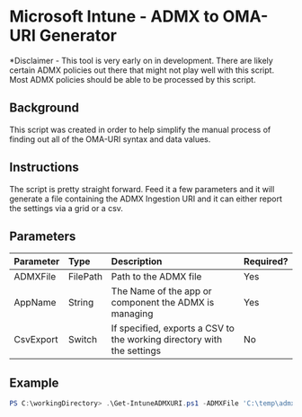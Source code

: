 # Microsoft Intune - ADMX to OMA-URI Generator

\*Disclaimer - This tool is very early on in development. There are likely certain ADMX policies out there that might not play well with this script. Most ADMX policies should be able to be processed by this script.

## Background

This script was created in order to help simplify the manual process of finding out all of the OMA-URI syntax and data values.

## Instructions

The script is pretty straight forward. Feed it a few parameters and it will generate a file containing the ADMX Ingestion URI and it can either report the settings via a grid or a csv.

## Parameters

|   Parameter | Type |Description | Required? |
|   :---      | :--- |:---        | :---      |
| ADMXFile    | FilePath |Path to the ADMX file | Yes |
| AppName | String |The Name of the app or component the ADMX is managing | Yes |
| CsvExport | Switch | If specified, exports a CSV to the working directory with the settings | No |

## Example

```powershell
PS C:\workingDirectory> .\Get-IntuneADMXURI.ps1 -ADMXFile 'C:\temp\admx template\GoogleChrome.admx' -AppName GoogleChrome
```
